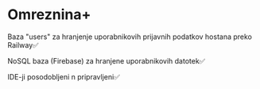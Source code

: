 # Omreznina+

Baza "users" za hranjenje uporabnikovih prijavnih podatkov hostana preko Railway✅

NoSQL baza (Firebase) za hranjene uporabnikovih datotek✅

IDE-ji posodobljeni n pripravljeni✅
